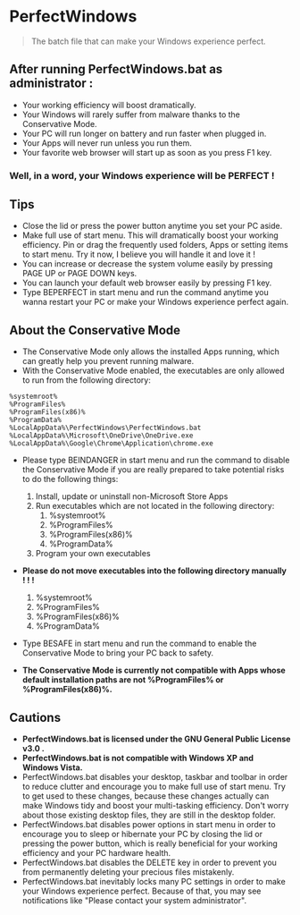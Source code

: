 # PerfectWindows
> The batch file that can make your Windows experience perfect.

## After running PerfectWindows.bat as administrator :

* Your working efficiency will boost dramatically.
* Your Windows will rarely suffer from malware thanks to the Conservative Mode.
* Your PC will run longer on battery and run faster when plugged in.
* Your Apps will never run unless you run them.
* Your favorite web browser will start up as soon as you press F1 key.
### Well, in a word, your Windows experience will be PERFECT !

## Tips
* Close the lid or press the power button anytime you set your PC aside.
* Make full use of start menu. This will dramatically boost your working efficiency. Pin or drag the frequently used folders, Apps or setting items to start menu. Try it now, I believe you will handle it and love it !
* You can increase or decrease the system volume easily by pressing PAGE UP or PAGE DOWN keys.
* You can launch your default web browser easily by pressing F1 key.
* Type BEPERFECT in start menu and run the command anytime you wanna restart your PC or make your Windows experience perfect again.

## About the Conservative Mode
* The Conservative Mode only allows the installed Apps running, which can greatly help you prevent running malware.
* With the Conservative Mode enabled, the executables are only allowed to run from the following directory:
```
%systemroot%
%ProgramFiles%
%ProgramFiles(x86)%
%ProgramData%
%LocalAppData%\PerfectWindows\PerfectWindows.bat
%LocalAppData%\Microsoft\OneDrive\OneDrive.exe
%LocalAppData%\Google\Chrome\Application\chrome.exe
```
* Please type BEINDANGER in start menu and run the command to disable the Conservative Mode if you are really prepared to take potential risks to do the following things:
	1. Install, update or uninstall non-Microsoft Store Apps
	2. Run executables which are not located in the following directory:
		1. %systemroot%
		2. %ProgramFiles%
		3. %ProgramFiles(x86)%
		4. %ProgramData%
	3. Program your own executables
    
* **Please do not move executables into the following directory manually ! ! !**
	1. %systemroot%
	2. %ProgramFiles%
	3. %ProgramFiles(x86)%
	4. %ProgramData%
    
* Type BESAFE in start menu and run the command to enable the Conservative Mode to bring your PC back to safety.
* **The Conservative Mode is currently not compatible with Apps whose default installation paths are not %ProgramFiles% or %ProgramFiles(x86)%.**




## Cautions
* **PerfectWindows.bat is licensed under the GNU General Public License v3.0 .**
* **PerfectWindows.bat is not compatible with Windows XP and Windows Vista.**
* PerfectWindows.bat disables your desktop, taskbar and toolbar in order to reduce clutter and encourage you to make full use of start menu. Try to get used to these changes, because these changes actually can make Windows tidy and boost your multi-tasking efficiency. Don't worry about those existing desktop files, they are still in the desktop folder.
* PerfectWindows.bat disables power options in start menu in order to encourage you to sleep or hibernate your PC by closing the lid or pressing the power button, which is really beneficial for your working efficiency and your PC hardware health. 
* PerfectWindows.bat disables the DELETE key in order to prevent you from permanently deleting your precious files mistakenly.
* PerfectWindows.bat inevitably locks many PC settings in order to make your Windows experience perfect. Because of that, you may see notifications like "Please contact your system administrator".
